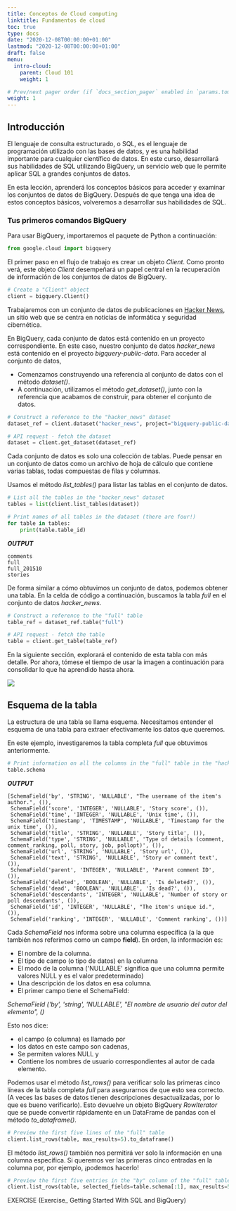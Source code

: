 ```yaml
---
title: Conceptos de Cloud computing
linktitle: Fundamentos de cloud
toc: true
type: docs
date: "2020-12-08T00:00:00+01:00"
lastmod: "2020-12-08T00:00:00+01:00"
draft: false
menu:
  intro-cloud:
    parent: Cloud 101
    weight: 1

# Prev/next pager order (if `docs_section_pager` enabled in `params.toml`)
weight: 1
---
```


## Introducción
El lenguaje de consulta estructurado, o SQL, es el lenguaje de programación utilizado con las bases de datos, y es una habilidad importante para cualquier científico de datos. En este curso, desarrollará sus habilidades de SQL utilizando BigQuery, un servicio web que le permite aplicar SQL a grandes conjuntos de datos.

En esta lección, aprenderá los conceptos básicos para acceder y examinar los conjuntos de datos de BigQuery. Después de que tenga una idea de estos conceptos básicos, volveremos a desarrollar sus habilidades de SQL.


### Tus primeros comandos BigQuery
Para usar BigQuery, importaremos el paquete de Python a continuación:

```python
from google.cloud import bigquery
```

El primer paso en el flujo de trabajo es crear un objeto *Client*. Como pronto verá, este objeto *Client* desempeñará un papel central en la recuperación de información de los conjuntos de datos de BigQuery.

```python
# Create a "Client" object
client = bigquery.Client()
```

Trabajaremos con un conjunto de datos de publicaciones en [Hacker News](https://news.ycombinator.com/), un sitio web que se centra en noticias de informática y seguridad cibernética.

En BigQuery, cada conjunto de datos está contenido en un proyecto correspondiente. En este caso, nuestro conjunto de datos *hacker_news* está contenido en el proyecto *bigquery-public-data*. Para acceder al conjunto de datos,

* Comenzamos construyendo una referencia al conjunto de datos con el método *dataset()*.
* A continuación, utilizamos el método *get_dataset()*, junto con la referencia que acabamos de construir, para obtener el conjunto de datos.


```python
# Construct a reference to the "hacker_news" dataset
dataset_ref = client.dataset("hacker_news", project="bigquery-public-data")

# API request - fetch the dataset
dataset = client.get_dataset(dataset_ref)
```

Cada conjunto de datos es solo una colección de tablas. Puede pensar en un conjunto de datos como un archivo de hoja de cálculo que contiene varias tablas, todas compuestas de filas y columnas.

Usamos el método *list_tables()* para listar las tablas en el conjunto de datos.

```python
# List all the tables in the "hacker_news" dataset
tables = list(client.list_tables(dataset))

# Print names of all tables in the dataset (there are four!)
for table in tables:  
    print(table.table_id)
```

***OUTPUT***
```
comments
full
full_201510
stories
```

De forma similar a cómo obtuvimos un conjunto de datos, podemos obtener una tabla. En la celda de código a continuación, buscamos la tabla *full* en el conjunto de datos *hacker_news*.

```python
# Construct a reference to the "full" table
table_ref = dataset_ref.table("full")

# API request - fetch the table
table = client.get_table(table_ref)
```

En la siguiente sección, explorará el contenido de esta tabla con más detalle. Por ahora, tómese el tiempo de usar la imagen a continuación para consolidar lo que ha aprendido hasta ahora.

![][1]

## Esquema de la tabla
La estructura de una tabla se llama esquema. Necesitamos entender el esquema de una tabla para extraer efectivamente los datos que queremos.

En este ejemplo, investigaremos la tabla completa *full* que obtuvimos anteriormente.

```python
# Print information on all the columns in the "full" table in the "hacker_news" dataset
table.schema
```

***OUTPUT***
```
[SchemaField('by', 'STRING', 'NULLABLE', "The username of the item's author.", ()),
 SchemaField('score', 'INTEGER', 'NULLABLE', 'Story score', ()),
 SchemaField('time', 'INTEGER', 'NULLABLE', 'Unix time', ()),
 SchemaField('timestamp', 'TIMESTAMP', 'NULLABLE', 'Timestamp for the unix time', ()),
 SchemaField('title', 'STRING', 'NULLABLE', 'Story title', ()),
 SchemaField('type', 'STRING', 'NULLABLE', 'Type of details (comment, comment_ranking, poll, story, job, pollopt)', ()),
 SchemaField('url', 'STRING', 'NULLABLE', 'Story url', ()),
 SchemaField('text', 'STRING', 'NULLABLE', 'Story or comment text', ()),
 SchemaField('parent', 'INTEGER', 'NULLABLE', 'Parent comment ID', ()),
 SchemaField('deleted', 'BOOLEAN', 'NULLABLE', 'Is deleted?', ()),
 SchemaField('dead', 'BOOLEAN', 'NULLABLE', 'Is dead?', ()),
 SchemaField('descendants', 'INTEGER', 'NULLABLE', 'Number of story or poll descendants', ()),
 SchemaField('id', 'INTEGER', 'NULLABLE', "The item's unique id.", ()),
 SchemaField('ranking', 'INTEGER', 'NULLABLE', 'Comment ranking', ())]
```

Cada *SchemaField* nos informa sobre una columna específica (a la que también nos referimos como un campo **field**). En orden, la información es:

* El nombre de la columna.
* El tipo de campo (o tipo de datos) en la columna
* El modo de la columna ('NULLABLE' significa que una columna permite valores NULL y es el valor predeterminado)
* Una descripción de los datos en esa columna.
* El primer campo tiene el SchemaField:

*SchemaField ('by', 'string', 'NULLABLE', "El nombre de usuario del autor del elemento", ()*

Esto nos dice:

* el campo (o columna) es llamado por
* los datos en este campo son cadenas,
* Se permiten valores NULL y
* Contiene los nombres de usuario correspondientes al autor de cada elemento.

Podemos usar el método *list_rows()* para verificar solo las primeras cinco líneas de la tabla completa *full* para asegurarnos de que esto sea correcto. (A veces las bases de datos tienen descripciones desactualizadas, por lo que es bueno verificarlo). Esto devuelve un objeto BigQuery *RowIterator* que se puede convertir rápidamente en un DataFrame de pandas con el método *to_dataframe()*.

```python
# Preview the first five lines of the "full" table
client.list_rows(table, max_results=5).to_dataframe()
```

El método *list_rows()* también nos permitirá ver solo la información en una columna específica. Si queremos ver las primeras cinco entradas en la columna por, por ejemplo, ¡podemos hacerlo!

```python
# Preview the first five entries in the "by" column of the "full" table
client.list_rows(table, selected_fields=table.schema[:1], max_results=5).to_dataframe()
```


EXERCISE (Exercise_ Getting Started With SQL and BigQuery)


[1]: ../biYqbUB.png
